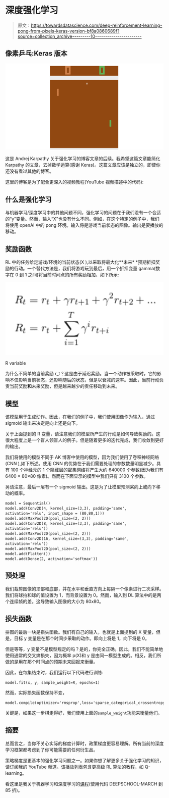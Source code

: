 # 深度强化学习

> 原文：<https://towardsdatascience.com/deep-reinforcement-learning-pong-from-pixels-keras-version-bf8a0860689f?source=collection_archive---------10----------------------->

## 像素乒乓:Keras 版本

![](img/a020e28cd63e6199acffaa56440ba15b.png)

这是 Andrej Karpathy 关于强化学习的博客文章的后续。我希望这篇文章能简化 Karpathy 的文章，去掉数学运算(感谢 Keras)。这篇文章应该是独立的，即使你还没有看过其他的博客。

这里的博客是为了配合更深入的视频教程(YouTube 视频描述中的代码):

## 什么是强化学习

与机器学习/深度学习中的其他问题不同，强化学习的问题在于我们没有一个合适的“y”变量。然而，输入“X”也没有什么不同。例如，在这个特定的例子中，我们将使用 openAI 中的 pong 环境。输入将是游戏当前状态的图像。输出是要播放的移动。

## 奖励函数

RL 中的任务给定游戏/环境的当前状态(X ),以采取将最大化**未来* *预期折扣奖励的行动。一个替代方法是，我们将游戏玩到最后，用一个折扣变量 gamma(数字在 0 到 1 之间)将当前时间点的所有奖励相加，如下所示:

![](img/8762caac0903d669794644104d4377d7.png)

R variable

为什么不简单的当前奖励 r_t？这是由于延迟奖励。当一个动作被采取时，它的影响不仅影响当前状态，还影响随后的状态，但是以衰减的速率。因此，当前行动负责当前奖励**和**未来奖励，但是越来越少的责任移动到未来。

## 模型

该模型用于生成动作。因此，在我们的例子中，我们使用图像作为输入，通过 sigmoid 输出来决定是向上还是向下。

关于上面提到的 R 变量，请注意我们的模型所产生的行动是如何导致奖励的。这很大程度上是一个盲人领盲人的例子。但是随着更多的迭代完成，我们收敛到更好的输出。

我们将使用的模型不同于 AK 博客中使用的模型，因为我们使用了卷积神经网络(CNN ),如下所述。使用 CNN 的优势在于我们需要处理的参数数量明显减少。具有 100 个神经元的 1 个隐藏层的密集网络将产生大约 640000 个参数(因为我们有 6400 = 80×80 像素)。然而在下面显示的模型中我们只有 3100 个参数。

另请注意，最后一层有一个 sigmoid 输出。这是为了让模型预测桨向上或向下移动的概率。

```
model = Sequential()
model.add(Conv2D(4, kernel_size=(3,3), padding='same', activation='relu', input_shape = (80,80,1)))
model.add(MaxPool2D(pool_size=(2, 2)))
model.add(Conv2D(8, kernel_size=(3,3), padding='same', activation='relu'))
model.add(MaxPool2D(pool_size=(2, 2)))
model.add(Conv2D(16, kernel_size=(3,3), padding='same', activation='relu'))
model.add(MaxPool2D(pool_size=(2, 2)))
model.add(Flatten())
model.add(Dense(2, activation='softmax'))
```

## 预处理

我们裁剪图像的顶部和底部，并在水平和垂直方向上每隔一个像素进行二次采样。我们将球拍和球的值设置为 1，而背景设置为 0。然而，输入到 DL 算法中的是两个连续帧的差。这导致输入图像的大小为 80x80。

## 损失函数

拼图的最后一块是损失函数。我们有自己的输入，也就是上面提到的 X 变量，但是，目标 y 变量是在那个时间步采取的动作。即向上将是 1，向下将是 0。

但是等等，y 变量不是模型规定的吗？是的，你完全正确。因此，我们不能简单地使用通常的交叉熵损失，因为概率 p(X)和 y 是由同一模型生成的。相反，我们所做的是用在那个时间点的预期未来回报来衡量。

因此，在每集结束时，我们运行以下代码进行训练:

```
model.fit(x, y, sample_weight=R, epochs=1)
```

然而，实际损失函数保持不变，

```
model.compile(optimizer='rmsprop',loss='sparse_categorical_crossentropy')
```

关键是，如果这一步棋走得好，我们使用上面的`sample_weight`功能来衡量他们。

## 摘要

总而言之，当你不关心实际的梯度计算时，政策梯度更容易理解。所有当前的深度学习框架都考虑到了你可能需要的任何衍生品。

策略梯度是更基本的强化学习问题之一。如果你想了解更多关于强化学习的知识，请订阅我的 YouTube 频道。[该播放列表](https://www.youtube.com/playlist?list=PLIx9QCwIhuRQnQVejhNrN62s46KDyFRnX)包含更高级 RL 算法的教程，如 Q-learning。

看这里是我关于机器学习和深度学习的[课程](https://www.udemy.com/course/machine-learning-and-data-science-2021/?referralCode=E79228C7436D74315787)(使用代码 DEEPSCHOOL-MARCH 到 85 折)。
